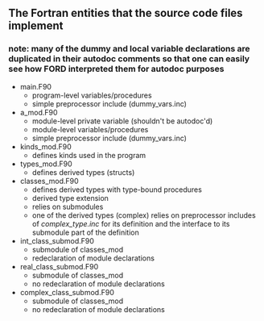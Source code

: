## The Fortran entities that the source code files implement

### note: many of the dummy and local variable declarations are duplicated in their autodoc comments so that one can easily see how FORD interpreted them for autodoc purposes

- main.F90
  - program-level variables/procedures
  - simple preprocessor include (dummy_vars.inc)
- a_mod.F90
  - module-level private variable (shouldn't be autodoc'd)
  - module-level variables/procedures
  - simple preprocessor include (dummy_vars.inc)
- kinds_mod.F90
  - defines kinds used in the program
- types_mod.F90
  - defines derived types (structs)
- classes_mod.F90
  - defines derived types with type-bound procedures
  - derived type extension
  - relies on submodules
  - one of the derived types (complex) relies on preprocessor includes of *complex_type.inc* for its definition and the interface to its submodule part of the definition
- int_class_submod.F90
  - submodule of classes_mod
  - redeclaration of module declarations
- real_class_submod.F90
  - submodule of classes_mod
  - no redeclaration of module declarations
- complex_class_submod.F90
  - submodule of classes_mod
  - no redeclaration of module declarations
 